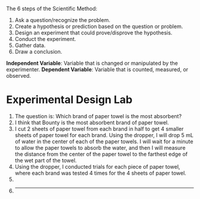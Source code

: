 The 6 steps of the Scientific Method:
1. Ask a question/recognize the problem.
2. Create a hypothesis or prediction based on the question or problem.
3. Design an experiment that could prove/disprove the hypothesis.
4. Conduct the experiment.
5. Gather data.
6. Draw a conclusion.

**Independent Variable**: Variable that is changed or manipulated by the experimenter.
**Dependent Variable**: Variable that is counted, measured, or observed.

# Experimental Design Lab
1. The question is: Which brand of paper towel is the most absorbent?
2. I think that Bounty is the most absorbent brand of paper towel. 
3. I cut 2 sheets of paper towel from each brand in half to get 4 smaller sheets of paper towel for each brand. Using the dropper, I will drop 5 mL of water in the center of each of the paper towels. I will wait for a minute to allow the paper towels to absorb the water, and then I will measure the distance from the center of the paper towel to the farthest edge of the wet part of the towel.
4. Using the dropper, I conducted trials for each piece of paper towel, where each brand was tested 4 times for the 4 sheets of paper towel.
5. 
6. ----

